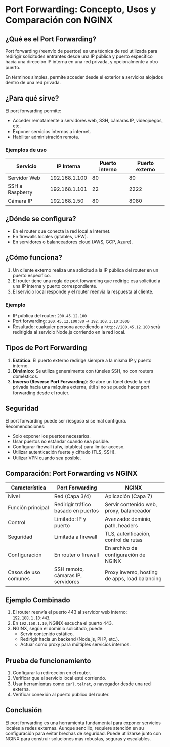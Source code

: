 # Port Forwarding: Concepto, Usos y Comparación con NGINX

## ¿Qué es el Port Forwarding?

Port forwarding (reenvío de puertos) es una técnica de red utilizada para redirigir solicitudes entrantes desde una IP pública y puerto específico hacia una dirección IP interna en una red privada, y opcionalmente a otro puerto.

En términos simples, permite acceder desde el exterior a servicios alojados dentro de una red privada.

## ¿Para qué sirve?

El port forwarding permite:

- Acceder remotamente a servidores web, SSH, cámaras IP, videojuegos, etc.
- Exponer servicios internos a internet.
- Habilitar administración remota.

### Ejemplos de uso

| Servicio         | IP Interna         | Puerto interno | Puerto externo |
|------------------|--------------------|----------------|----------------|
| Servidor Web     | 192.168.1.100      | 80             | 80             |
| SSH a Raspberry  | 192.168.1.101      | 22             | 2222           |
| Cámara IP        | 192.168.1.50       | 80             | 8080           |

## ¿Dónde se configura?

- En el router que conecta la red local a Internet.
- En firewalls locales (iptables, UFW).
- En servidores o balanceadores cloud (AWS, GCP, Azure).

## ¿Cómo funciona?

1. Un cliente externo realiza una solicitud a la IP pública del router en un puerto específico.
2. El router tiene una regla de port forwarding que redirige esa solicitud a una IP interna y puerto correspondiente.
3. El servicio local responde y el router reenvía la respuesta al cliente.

### Ejemplo

- IP pública del router: `200.45.12.100`
- Port forwarding: `200.45.12.100:80` → `192.168.1.10:3000`
- Resultado: cualquier persona accediendo a `http://200.45.12.100` será redirigida al servicio Node.js corriendo en la red local.

## Tipos de Port Forwarding

1. **Estático**: El puerto externo redirige siempre a la misma IP y puerto interno.
2. **Dinámico**: Se utiliza generalmente con túneles SSH, no con routers domésticos.
3. **Inverso (Reverse Port Forwarding)**: Se abre un túnel desde la red privada hacia una máquina externa, útil si no se puede hacer port forwarding desde el router.

## Seguridad

El port forwarding puede ser riesgoso si se mal configura. Recomendaciones:

- Solo exponer los puertos necesarios.
- Usar puertos no estándar cuando sea posible.
- Configurar firewall (ufw, iptables) para limitar acceso.
- Utilizar autenticación fuerte y cifrado (TLS, SSH).
- Utilizar VPN cuando sea posible.

## Comparación: Port Forwarding vs NGINX

| Característica         | Port Forwarding                     | NGINX                                          |
|------------------------|--------------------------------------|-----------------------------------------------|
| Nivel                  | Red (Capa 3/4)                       | Aplicación (Capa 7)                            |
| Función principal      | Redirigir tráfico basado en puertos  | Servir contenido web, proxy, balanceador       |
| Control                | Limitado: IP y puerto                | Avanzado: dominio, path, headers               |
| Seguridad              | Limitada a firewall                  | TLS, autenticación, control de rutas           |
| Configuración          | En router o firewall                 | En archivo de configuración de NGINX           |
| Casos de uso comunes   | SSH remoto, cámaras IP, servidores   | Proxy inverso, hosting de apps, load balancing |

## Ejemplo Combinado

1. El router reenvía el puerto 443 al servidor web interno: `192.168.1.10:443`.
2. En `192.168.1.10`, NGINX escucha el puerto 443.
3. NGINX, según el dominio solicitado, puede:
   - Servir contenido estático.
   - Redirigir hacia un backend (Node.js, PHP, etc.).
   - Actuar como proxy para múltiples servicios internos.

## Prueba de funcionamiento

1. Configurar la redirección en el router.
2. Verificar que el servicio local esté corriendo.
3. Usar herramientas como `curl`, `telnet`, o navegador desde una red externa.
4. Verificar conexión al puerto público del router.

## Conclusión

El port forwarding es una herramienta fundamental para exponer servicios locales a redes externas. Aunque sencillo, requiere atención en su configuración para evitar brechas de seguridad. Puede utilizarse junto con NGINX para construir soluciones más robustas, seguras y escalables.

